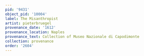 ```yaml
---
pid: '9431'
object_pid: '10004'
label: The Misanthropist
artist: pieterbruegel
provenance_date: '1612'
provenance_location: Naples
provenance_text: Collection of Museo Nazionale di Capodimonte
collection: provenance
order: '2604'
---
```

